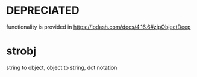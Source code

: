 # DEPRECIATED 
functionality is provided in https://lodash.com/docs/4.16.6#zipObjectDeep

# strobj
string to object, object to string, dot notation

